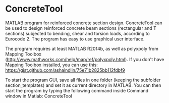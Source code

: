 # ConcreteTool
MATLAB program for reinforced concrete section design.
ConcreteTool can be used to design reinforced concrete beam sections (rectangular and T sections) subjected to bending, shear and torsion loads, according to Eurocode 2. The program has easy to use graphical user interface.

The program requires at least MATLAB R2014b, as well as polyxpoly from Mapping Toolbox (http://www.mathworks.com/help/map/ref/polyxpoly.html).
If you don't have Mapping Toolbox installed, you can use this:
https://gist.github.com/ashaindlin/75e71b2825bb112fdbf9

To start the program GUI, save all files in one folder (keeping the subfolder section_templates) and set it as current directory in MATLAB. 
You can then start the program by typing the following command inside Command window in Matlab: ConcreteTool
